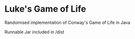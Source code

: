 # Luke's Game of Life

Randomised implementation of Conway's Game of Life in Java

Runnable Jar included in /dist
